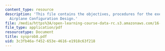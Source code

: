 ```yaml
---
content_type: resource
description: 'This file contains the objectives, procedures for the exercise: Basic
  Airplane Configuration Design.'
file: /media/https%3A/open-learning-course-data-rc.s3.amazonaws.com/16-01-unified-engineering-i-ii-iii-iv-fall-2005-spring-2006/3c3fb46af452653e4616e1918c63f218_sysprob8.pdf
file_type: application/pdf
resourcetype: Document
title: sysprob8.pdf
uid: 3c3fb46a-f452-653e-4616-e1918c63f218
---
```


